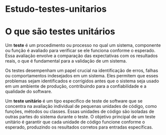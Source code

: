 # Estudo-testes-unitarios

# O que são testes unitários

Um **teste** é um procedimento ou processo no qual um sistema, componente ou função é avaliado para verificar se ele funciona conforme o esperado. Essa avaliação envolve a comparação das expectativas com os resultados reais, o que é fundamental para a validação de um sistema.

Os testes desempenham um papel crucial na identificação de erros, falhas ou comportamentos indesejados em um sistema. Eles permitem que esses problemas sejam identificados e corrigidos antes que o sistema seja usado em um ambiente de produção, contribuindo para a confiabilidade e a qualidade do software.

Um **teste unitário** é um tipo específico de teste de software que se concentra na avaliação individual de pequenas unidades de código, como funções, métodos ou classes. Essas unidades de código são isoladas de outras partes do sistema durante o teste. O objetivo principal de um teste unitário é garantir que cada unidade de código funcione conforme o esperado, produzindo os resultados corretos para entradas específicas.

